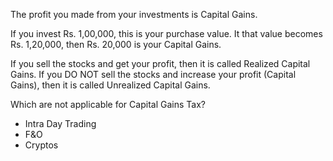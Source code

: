 The profit you made from your investments is Capital Gains.

If you invest Rs. 1,00,000, this is your purchase value.
It that value becomes Rs. 1,20,000, then Rs. 20,000 is your Capital Gains.

If you sell the stocks and get your profit, then it is called Realized Capital Gains.
If you DO NOT sell the stocks and increase your profit (Capital Gains), then it is called Unrealized Capital Gains.

Which are not applicable for Capital Gains Tax?
- Intra Day Trading
- F&O
- Cryptos


